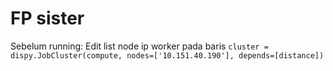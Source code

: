 FP sister
=========

Sebelum running:
Edit list node ip worker pada baris `cluster = dispy.JobCluster(compute, nodes=['10.151.40.190'], depends=[distance])`

